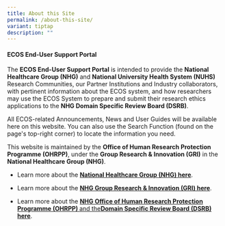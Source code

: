 ```yaml
---
title: About this Site
permalink: /about-this-site/
variant: tiptap
description: ""
---
```

<h4><strong>ECOS End-User Support Portal</strong></h4>
<p>The <strong>ECOS End-User Support Portal</strong> is intended to provide
the <strong>National Healthcare Group (NHG)</strong> and <strong>National University Health System (NUHS)</strong> Research
Communities, our Partner Institutions and Industry collaborators, with
pertinent information about the ECOS system, and how researchers may use
the ECOS System to prepare and submit their research ethics applications
to the <strong>NHG Domain Specific Review Board (DSRB)</strong>.</p>
<p>All ECOS-related Announcements, News and User Guides will be available
here on this&nbsp;website. You can also use the Search Function (found
on the page's top-right corner) to locate the information you need.</p>
<p>This website is maintained by the <strong>Office of Human Research Protection Programme (OHRPP)</strong>,
under the <strong>Group Research &amp; Innovation (GRI)</strong> in the <strong>National Healthcare Group (NHG)</strong>.</p>
<p></p>
<ul data-tight="true" class="tight">
<li>
<p>Learn more about the <strong><a href="https://corp.nhg.com.sg/Pages/default.aspx" rel="noopener noreferrer nofollow" target="_blank">National Healthcare Group (NHG) here</a></strong>.</p>
</li>
<li>
<p>Learn more about the <strong><a href="https://gri.nhg.com.sg/" rel="noopener nofollow" target="_blank">NHG Group Research &amp; Innovation (GRI) here</a></strong>.</p>
</li>
<li>
<p>Learn more about the <strong><a href="https://ethics.gri.nhg.com.sg/" rel="noopener nofollow" target="_blank">NHG Office of Human Research Protection Programme (OHRPP) </a></strong>
<a href="https://ethics.gri.nhg.com.sg/" rel="noopener nofollow" target="_blank">and the</a><strong><a href="https://ethics.gri.nhg.com.sg/" rel="noopener nofollow" target="_blank">Domain Specific Review Board (DSRB) here</a></strong>.</p>
</li>
</ul>
<p></p>